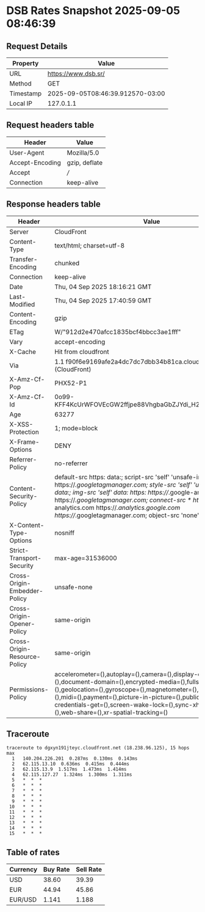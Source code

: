 # DSB Rates Snapshot 2025-09-05 08:46:39
## Request Details

| Property | Value |
|----------|-------|
| URL | https://www.dsb.sr/ |
| Method | GET |
| Timestamp | 2025-09-05T08:46:39.912570-03:00 |
| Local IP | 127.0.1.1 |
    
## Request headers table

| Header | Value |
|--------|-------|
| User-Agent | Mozilla/5.0 |
| Accept-Encoding | gzip, deflate |
| Accept | */* |
| Connection | keep-alive |

    
## Response headers table
| Header | Value |
|--------|-------|
| Server | CloudFront |
| Content-Type | text/html; charset=utf-8 |
| Transfer-Encoding | chunked |
| Connection | keep-alive |
| Date | Thu, 04 Sep 2025 18:16:21 GMT |
| Last-Modified | Thu, 04 Sep 2025 17:40:59 GMT |
| Content-Encoding | gzip |
| ETag | W/"912d2e470afcc1835bcf4bbcc3ae1fff" |
| Vary | accept-encoding |
| X-Cache | Hit from cloudfront |
| Via | 1.1 f90f6e9169afe2a4dc7dc7dbb34b81ca.cloudfront.net (CloudFront) |
| X-Amz-Cf-Pop | PHX52-P1 |
| X-Amz-Cf-Id | 0o99-KFF4KcUrWFOVEcGW2ffjpe88VhgbaGbZJYdi_H2YH3m08FJTw== |
| Age | 63277 |
| X-XSS-Protection | 1; mode=block |
| X-Frame-Options | DENY |
| Referrer-Policy | no-referrer |
| Content-Security-Policy | default-src https: data:; script-src 'self' 'unsafe-inline' https://*.googletagmanager.com; style-src 'self' 'unsafe-inline' data:; img-src 'self' data: https: https://*.google-analytics.com https://*.googletagmanager.com; connect-src * https://*.google-analytics.com https://*.analytics.google.com https://*.googletagmanager.com; object-src 'none' |
| X-Content-Type-Options | nosniff |
| Strict-Transport-Security | max-age=31536000 |
| Cross-Origin-Embedder-Policy | unsafe-none |
| Cross-Origin-Opener-Policy | same-origin |
| Cross-Origin-Resource-Policy | same-origin |
| Permissions-Policy | accelerometer=(),autoplay=(),camera=(),display-capture=(),document-domain=(),encrypted-media=(),fullscreen=(),geolocation=(),gyroscope=(),magnetometer=(),microphone=(),midi=(),payment=(),picture-in-picture=(),publickey-credentials-get=(),screen-wake-lock=(),sync-xhr=(self),usb=(),web-share=(),xr-spatial-tracking=() |

## Traceroute 

```
traceroute to dgxyn191jteyc.cloudfront.net (18.238.96.125), 15 hops max
  1   140.204.226.201  0.287ms  0.130ms  0.143ms 
  2   62.115.13.10  0.636ms  0.415ms  0.444ms 
  3   62.115.13.9  1.517ms  1.473ms  1.414ms 
  4   62.115.127.27  1.324ms  1.300ms  1.311ms 
  5   *  *  * 
  6   *  *  * 
  7   *  *  * 
  8   *  *  * 
  9   *  *  * 
 10   *  *  * 
 11   *  *  * 
 12   *  *  * 
 13   *  *  * 
 14   *  *  * 
 15   *  *  * 

```


## Table of rates

| Currency | Buy Rate | Sell Rate |
|----------|----------|-----------|
| USD | 38.60 | 39.39 |
| EUR | 44.94 | 45.86 |
| EUR/USD | 1.141 | 1.188 |
